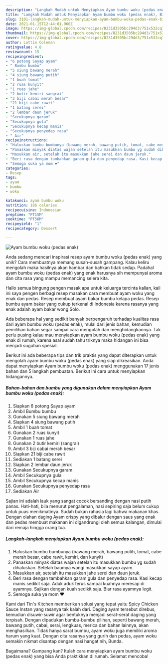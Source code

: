 ```yaml
---
description: "Langkah Mudah untuk Menyiapkan Ayam bumbu woku (pedas enak), Bikin Ngiler"
title: "Langkah Mudah untuk Menyiapkan Ayam bumbu woku (pedas enak), Bikin Ngiler"
slug: 3101-langkah-mudah-untuk-menyiapkan-ayam-bumbu-woku-pedas-enak-bikin-ngiler
date: 2021-01-15T12:44:01.960Z
image: https://img-global.cpcdn.com/recipes/8231d3505bc294d3/751x532cq70/ayam-bumbu-woku-pedas-enak-foto-resep-utama.jpg
thumbnail: https://img-global.cpcdn.com/recipes/8231d3505bc294d3/751x532cq70/ayam-bumbu-woku-pedas-enak-foto-resep-utama.jpg
cover: https://img-global.cpcdn.com/recipes/8231d3505bc294d3/751x532cq70/ayam-bumbu-woku-pedas-enak-foto-resep-utama.jpg
author: Lottie Coleman
ratingvalue: 4.8
reviewcount: 15
recipeingredient:
- "6 potong Sayap ayam"
- " Bumbu bumbu"
- "5 siung bawang merah"
- "4 siung bawang putih"
- "1 buah tomat"
- "2 ruas kunyit"
- "1 ruas jahe"
- "2 butir kemiri sangrai"
- "3 biji cabai merah besar"
- "21 biji cabe rawit"
- "1 batang serei"
- "2 lembar daun jeruk"
- "Secukupnya garam"
- "Secukupnya gula"
- "Secukupnya kecap manis"
- "Secukupnya penyedap rasa"
- " Air"
recipeinstructions:
- "Haluskan bumbu bumbunya (bawang merah, bawang putih, tomat, cabe merah besar, cabe rawit, kemiri, dan kunyit)"
- "Panaskan minyak diatas wajan setelah itu masukkan bumbu yg sudah dihaluskan. Setelah baumya wangi masukkan sayap ayam."
- "Masukkan air, setelah itu masukkan jahe serei dan daun jeruk."
- "Beri rasa dengan tambahkan garam gula dan penyedap rasa. Kasi kecap manis sedikit saja. Aduk aduk terus sampai kuahnya meresap di ayamnya. Sajikan dengan kuah sedikit saja. Biar rasa ayamnya legit."
- "Semoga suka ya mom ❤️"
categories:
- Resep
tags:
- ayam
- bumbu
- woku

katakunci: ayam bumbu woku 
nutrition: 186 calories
recipecuisine: Indonesian
preptime: "PT15M"
cooktime: "PT56M"
recipeyield: "1"
recipecategory: Dessert

---
```



![Ayam bumbu woku (pedas enak)](https://img-global.cpcdn.com/recipes/8231d3505bc294d3/751x532cq70/ayam-bumbu-woku-pedas-enak-foto-resep-utama.jpg)

Anda sedang mencari inspirasi resep ayam bumbu woku (pedas enak) yang unik? Cara membuatnya memang susah-susah gampang. Kalau keliru mengolah maka hasilnya akan hambar dan bahkan tidak sedap. Padahal ayam bumbu woku (pedas enak) yang enak harusnya sih mempunyai aroma dan cita rasa yang mampu memancing selera kita.

Hallo semua bingung pengen masak apa untuk keluarga tercinta kalian, kali ini saya pengen berbagi resep masakan cara membuat ayam woku yang enak dan pedas. Resep membuat ayam bakar bumbu kelapa pedas. Resep bumbu ayam bakar yang cukup terkenal di Indonesia karena rasanya yang enak adalah ayam bakar wong Solo.

Ada beberapa hal yang sedikit banyak berpengaruh terhadap kualitas rasa dari ayam bumbu woku (pedas enak), mulai dari jenis bahan, kemudian pemilihan bahan segar sampai cara mengolah dan menghidangkannya. Tak perlu pusing kalau mau menyiapkan ayam bumbu woku (pedas enak) yang enak di rumah, karena asal sudah tahu triknya maka hidangan ini bisa menjadi suguhan spesial.


Berikut ini ada beberapa tips dan trik praktis yang dapat diterapkan untuk mengolah ayam bumbu woku (pedas enak) yang siap dikreasikan. Anda dapat menyiapkan Ayam bumbu woku (pedas enak) menggunakan 17 jenis bahan dan 5 langkah pembuatan. Berikut ini cara untuk menyiapkan hidangannya.

<!--inarticleads1-->

##### Bahan-bahan dan bumbu yang digunakan dalam menyiapkan Ayam bumbu woku (pedas enak):

1. Siapkan 6 potong Sayap ayam
1. Ambil  Bumbu bumbu
1. Gunakan 5 siung bawang merah
1. Siapkan 4 siung bawang putih
1. Ambil 1 buah tomat
1. Gunakan 2 ruas kunyit
1. Gunakan 1 ruas jahe
1. Gunakan 2 butir kemiri (sangrai)
1. Ambil 3 biji cabai merah besar
1. Siapkan 21 biji cabe rawit
1. Sediakan 1 batang serei
1. Siapkan 2 lembar daun jeruk
1. Gunakan Secukupnya garam
1. Ambil Secukupnya gula
1. Ambil Secukupnya kecap manis
1. Gunakan Secukupnya penyedap rasa
1. Sediakan  Air


Sajian ini adalah lauk yang sangat cocok bersanding dengan nasi putih panas. Hati-hati, bila menurut pengalaman, nasi sepiring saja belum cukup untuk puas menikmatinya. Sudah bukan rahasia lagi bahwa makanan khas. Dengan olahan daging Ayam crispy yang dibalur dengan saus yang enak dan pedas membuat makanan ini digandrungi oleh semua kalangan, dimulai dari remaja hingga orang tua. 

<!--inarticleads2-->

##### Langkah-langkah menyiapkan Ayam bumbu woku (pedas enak):

1. Haluskan bumbu bumbunya (bawang merah, bawang putih, tomat, cabe merah besar, cabe rawit, kemiri, dan kunyit)
1. Panaskan minyak diatas wajan setelah itu masukkan bumbu yg sudah dihaluskan. Setelah baumya wangi masukkan sayap ayam.
1. Masukkan air, setelah itu masukkan jahe serei dan daun jeruk.
1. Beri rasa dengan tambahkan garam gula dan penyedap rasa. Kasi kecap manis sedikit saja. Aduk aduk terus sampai kuahnya meresap di ayamnya. Sajikan dengan kuah sedikit saja. Biar rasa ayamnya legit.
1. Semoga suka ya mom ❤️


Kami dari Tin&#39;s Kitchen memberikan solusi yang tepat yaitu Spicy Chicken Sauce Instan yang rasanya tak kalah dari. Daging ayam tersebut direbus, kemudian disuwir-suwir agar bentuknya menjadi serat-serat daging yang terpisah. Dengan dipadukan bumbu-bumbu pilihan, seperti bawang merah, bawang putih, cabai, serai, lengkuas, merica dan bahan lainnya, akan menghasilkan. Tidak hanya sarat bumbu, ayam woku juga memiliki aroma harum yang kuat. Dengan cita rasanya yang gurih dan pedas, ayam woku semakin nikmat disantap dengan nasi hangat nih, Bunda. 

Bagaimana? Gampang kan? Itulah cara menyiapkan ayam bumbu woku (pedas enak) yang bisa Anda praktikkan di rumah. Selamat mencoba!
